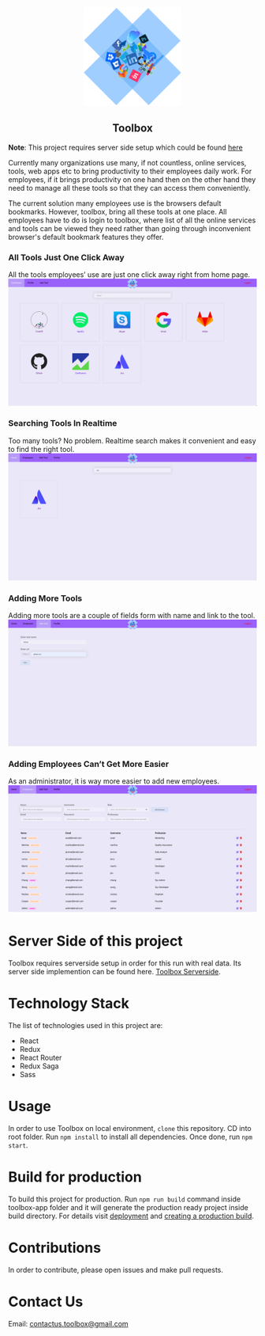 <p align="center">
  <img src="screenshots/logo.png" />
</p>
<h2 align="center">Toolbox</h2>

**Note**: This project requires server side setup which could be found [here](https://github.com/toolboxtheplatform/toolbox.server)

Currently many organizations use many, if not countless, online services, tools, web apps etc to bring productivity to their employees daily work. For employees, if it brings productivity on one hand then on the other hand they need to manage all these tools so that they can access them conveniently.

The current solution many employees use is the browsers default bookmarks. However, toolbox, bring all these tools at one place. All employees have to do is login to toolbox, where list of all the online services and tools can be viewed they need rather than going through inconvenient browser's default bookmark features they offer.

### All Tools Just One Click Away
All the tools employees’ use are just one click away right from home page.
![Screenshot](screenshots/tools.png)

### Searching Tools In Realtime
Too many tools? No problem. Realtime search makes it convenient and easy to find the right tool.
![Screenshot](screenshots/searching.png)

### Adding More Tools
Adding more tools are a couple of fields form with name and link to the tool.
![Screenshot](screenshots/adding-tools.png)

### Adding Employees Can’t Get More Easier
As an administrator, it is way more easier to add new employees.
![Screenshot](screenshots/adding-employees.png)

# Server Side of this project
Toolbox requires serverside setup in order for this run with real data. Its server side implemention can be found here. [Toolbox Serverside](https://github.com/toolboxtheplatform/toolbox.server).

# Technology Stack
The list of technologies used in this project are:
* React
* Redux
* React Router
* Redux Saga
* Sass

# Usage
In order to use Toolbox on local environment, `clone` this repository. CD into root folder. Run `npm install` to install all dependencies. Once done, run `npm start`.

# Build for production
To build this project for production. Run `npm run build` command inside toolbox-app folder and it will generate the production ready project inside build directory. For details visit [deployment](https://facebook.github.io/create-react-app/docs/deployment) and [creating a production build](https://facebook.github.io/create-react-app/docs/production-build).

# Contributions
In order to contribute, please open issues and make pull requests.

# Contact Us
Email: contactus.toolbox@gmail.com
